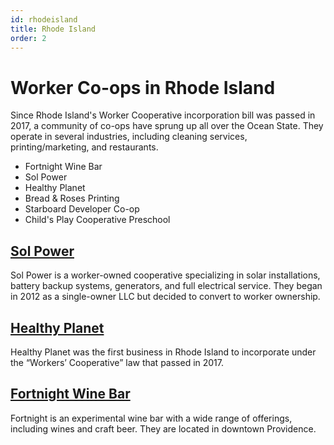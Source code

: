 ```yaml
---
id: rhodeisland
title: Rhode Island
order: 2
---
```


# Worker Co-ops in Rhode Island

Since Rhode Island's Worker Cooperative incorporation bill was passed in 2017, a community of co-ops have sprung up all over the Ocean State. They operate in several industries, including cleaning services, printing/marketing, and restaurants.

* Fortnight Wine Bar
* Sol Power
* Healthy Planet
* Bread & Roses Printing
* Starboard Developer Co-op
* Child's Play Cooperative Preschool

## [Sol Power](http://solpowersolar.com/)
Sol Power is a worker-owned cooperative specializing in solar installations, battery backup systems, generators, and full electrical service. They began in 2012 as a single-owner LLC but decided to convert to worker ownership.

## [Healthy Planet](https://hpcco-op.com/)
Healthy Planet was the first business in Rhode Island to incorporate under the “Workers’ Cooperative” law that passed in 2017.

## [Fortnight Wine Bar](http://fortnightpvd.com/)
Fortnight is an experimental wine bar with a wide range of offerings, including wines and craft beer. They are located in downtown Providence.